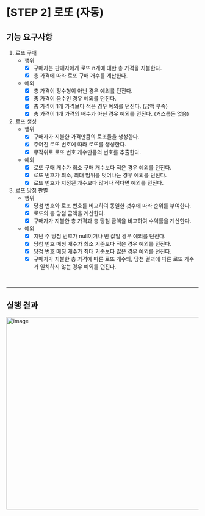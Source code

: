 # [STEP 2] 로또 (자동)

## 기능 요구사항
1. 로또 구매
    - 행위
        - [x]  구매자는 판매자에게 로또 n개에 대한 총 가격을 지불한다.
        - [x]  총 가격에 따라 로또 구매 개수를 계산한다.
    - 예외
        - [x]  총 가격이 정수형이 아닌 경우 예외를 던진다.
        - [x]  총 가격이 음수인 경우 예외를 던진다.
        - [x]  총 가격이 1개 가격보다 적은 경우 예외를 던진다. (금액 부족)
        - [x]  총 가격이 1개 가격의 배수가 아닌 경우 예외를 던진다. (거스름돈 없음)
2. 로또 생성
    - 행위
        - [x]  구매자가 지불한 가격만큼의 로또들을 생성한다.
        - [x]  주어진 로또 번호에 따라 로또를 생성한다.
        - [x]  무작위로 로또 번호 개수만큼의 번호를 추출한다.
    - 예외
        - [x]  로또 구매 개수가 최소 구매 개수보다 적은 경우 예외를 던진다.
        - [x]  로또 번호가 최소, 최대 범위를 벗어나는 경우 예외를 던진다.
        - [x]  로또 번호가 지정된 개수보다 많거나 적다면 예외를 던진다.
3. 로또 당첨 판별
    - 행위
        - [x]  당첨 번호와 로또 번호를 비교하여 동일한 갯수에 따라 순위를 부여한다.
        - [x]  로또의 총 당첨 금액을 계산한다.
        - [x]  구매자가 지불한 총 가격과 총 당첨 금액을 비교하여 수익률을 계산한다.
    - 예외
        - [x]  지난 주 당첨 번호가 null이거나 빈 값일 경우 예외를 던진다.
        - [x]  당첨 번호 매칭 개수가 최소 기준보다 적은 경우 예외를 던진다.
        - [x]  당첨 번호 매칭 개수가 최대 기준보다 많은 경우 예외를 던진다.
        - [x]  구매자가 지불한 총 가격에 따른 로또 개수와, 당첨 결과에 따른 로또 개수가 일치하지 않는 경우 예외를 던진다.

<br>

---

## 실행 결과
<img width="505" alt="image" src="https://github.com/next-step/java-lotto/assets/49775540/c1114211-f0f0-4d9f-ac7e-5b1cc16f8d8d">

